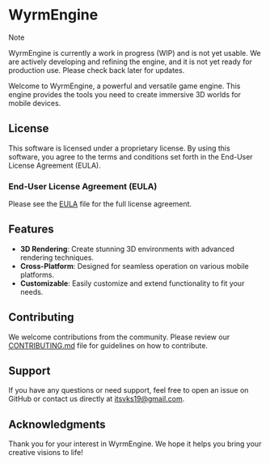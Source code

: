 # WyrmEngine

> [!NOTE]
> WyrmEngine is currently a work in progress (WIP) and is not yet usable. We are actively developing and refining the engine, and it is not yet ready for production use. Please check back later for updates.

Welcome to WyrmEngine, a powerful and versatile game engine. This engine provides the tools you need to create immersive 3D worlds for mobile devices.

## License

This software is licensed under a proprietary license. By using this software, you agree to the terms and conditions set forth in the End-User License Agreement (EULA).

### End-User License Agreement (EULA)

Please see the [EULA](EULA.md) file for the full license agreement. 

## Features

- **3D Rendering**: Create stunning 3D environments with advanced rendering techniques.
- **Cross-Platform**: Designed for seamless operation on various mobile platforms.
- **Customizable**: Easily customize and extend functionality to fit your needs.

## Contributing

We welcome contributions from the community. Please review our [CONTRIBUTING.md](CONTRIBUTING.md) file for guidelines on how to contribute.

## Support

If you have any questions or need support, feel free to open an issue on GitHub or contact us directly at [itsvks19@gmail.com](mailto:itsvks19@gmail.com).

## Acknowledgments

Thank you for your interest in WyrmEngine. We hope it helps you bring your creative visions to life!

